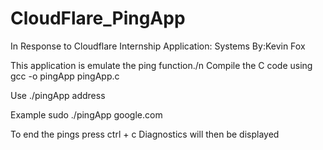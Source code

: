 # CloudFlare_PingApp
In Response to Cloudflare Internship Application: Systems
By:Kevin Fox


This application is emulate the ping function./n
Compile the C code using
gcc -o pingApp pingApp.c

Use
./pingApp address
  

Example
sudo ./pingApp google.com

To end the pings press ctrl + c
Diagnostics will then be displayed
